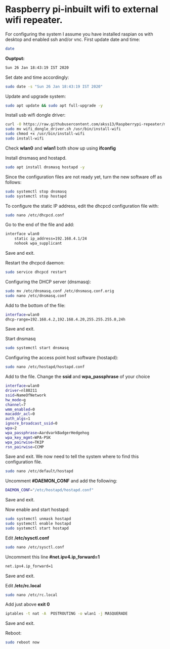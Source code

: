 Raspberry pi-inbuilt wifi to external wifi repeater.
======
For configuring the system I assume you have installed raspian os with desktop and enabled ssh and/or vnc.
First update date and time:
```bash
date
```
**Ouptput:**
```bash
Sun 26 Jan 18:43:19 IST 2020
```
Set date and time accordingly:
```bash
sudo date -s "Sun 26 Jan 18:43:19 IST 2020"
```
Update and upgrade system:
```bash
sudo apt update && sudo apt full-upgrade -y 
```
Install usb wifi dongle driver:
```bash
curl -O https://raw.githubusercontent.com/akss13/Raspberrypi-repeater/master/wifi_dongle_driver.sh
sudo mv wifi_dongle_driver.sh /usr/bin/install-wifi
sudo chmod +x /usr/bin/install-wifi
sudo install-wifi
```
Check **wlan0** and **wlan1** both show up using **ifconfig**

Install dnsmasq and hostapd.
```bash
sudo apt install dnsmasq hostapd -y
```
Since the configuration files are not ready yet, turn the new software off as follows:
```bash
sudo systemctl stop dnsmasq
sudo systemctl stop hostapd
```
To configure the static IP address, edit the dhcpcd configuration file with:
```bash
sudo nano /etc/dhcpcd.conf
```
Go to the end of the file and add:
```bash
interface wlan0
    static ip_address=192.168.4.1/24
    nohook wpa_supplicant
```
Save and exit.

Restart the dhcpcd daemon:
```bash
sudo service dhcpcd restart
```
Configuring the DHCP server (dnsmasq):
```bash
sudo mv /etc/dnsmasq.conf /etc/dnsmasq.conf.orig
sudo nano /etc/dnsmasq.conf
```
Add to the bottom of the file:
```bash
interface=wlan0
dhcp-range=192.168.4.2,192.168.4.20,255.255.255.0,24h
```
Save and exit.

Start dnsmasq
```bash
sudo systemctl start dnsmasq
```
Configuring the access point host software (hostapd):
```bash
sudo nano /etc/hostapd/hostapd.conf
```
Add to the file. Change the **ssid** and **wpa_passphrase** of your choice
```bash
interface=wlan0
driver=nl80211
ssid=NameOfNetwork
hw_mode=g
channel=7
wmm_enabled=0
macaddr_acl=0
auth_algs=1
ignore_broadcast_ssid=0
wpa=2
wpa_passphrase=AardvarkBadgerHedgehog
wpa_key_mgmt=WPA-PSK
wpa_pairwise=TKIP
rsn_pairwise=CCMP
```
Save and exit.
We now need to tell the system where to find this configuration file.
```bash
sudo nano /etc/default/hostapd
```
Uncomment **#DAEMON_CONF** and add the following:
```bash
DAEMON_CONF="/etc/hostapd/hostapd.conf"
```
Save and exit.

Now enable and start hostapd:
```bash
sudo systemctl unmask hostapd
sudo systemctl enable hostapd
sudo systemctl start hostapd
```
Edit **/etc/sysctl.conf**
```bash
sudo nano /etc/sysctl.conf
```
Uncomment this line **#net.ipv4.ip_forward=1**
```bash
net.ipv4.ip_forward=1
```
Save and exit.

Edit **/etc/rc.local**
```bash
sudo nano /etc/rc.local 
```
Add just above **exit 0**
```bash
iptables -t nat -A  POSTROUTING -o wlan1 -j MASQUERADE
```
Save and exit.

Reboot:
```bash
sudo reboot now
```

